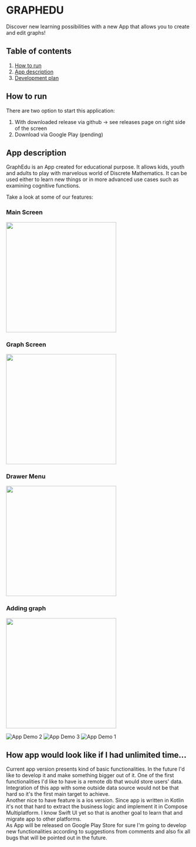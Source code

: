 # GRAPHEDU
Discover new learning possibilities with a new App that allows you to create and edit graphs!

## Table of contents
1. [How to run](#run)
2. [App description](#description)
3. [Development plan](#plan)

## How to run
<a name="run"></a>
There are two option to start this application:
1. With downloaded release via github -> see releases page on right side of the screen
2. Download via Google Play (pending)

## App description
<a name="description"></a>
GraphEdu is an App created for educational purpose. It allows kids, youth and adults to play with marvelous world of Discrete Mathematics. It can be used either to learn new things or in more advanced use cases such as examining cognitive functions.

Take a look at some of our features:
### Main Screen
<p float="center">
  <img src="art/Screenshot_20220128-234310_GraphEdu.jpg" width="300" />
</p>

### Graph Screen
<p float="center">
  <img src="art/Screenshot_20220128-234318_GraphEdu.jpg" width="300" />
</p>

### Drawer Menu
<p float="center">
  <img src="art/Screenshot_20220128-234339_GraphEdu.jpg" width="300" />
</p>

### Adding graph
<p float="center">
  <img src="art/Screenshot_20220129-005619_GraphEdu.jpg" width="300" />
</p>

![App Demo 2](art/ezgif-5-040bb51d55.gif)
![App Demo 3](art/ezgif-5-260aa7c245.gif)
![App Demo 1](art/ezgif-5-3c97550048.gif)


## How app would look like if I had unlimited time...
<a name="plan"></a>
Current app version presents kind of basic functionalities. In the future I'd like to develop it and make something bigger out of it. One of the first functionalities I'd like to have is a remote db that would store users' data. Integration of this app with some outside data source would not be that hard so it's the first main target to achieve.  
Another nice to have feature is a ios version. Since app is written in Kotlin it's not that hard to extract the business logic and implement it in Compose Multiplatform. I know Swift UI yet so that is another goal to learn that and migrate app to other platforms.  
As App will be released on Google Play Store for sure I'm going to develop new functionalities according to suggestions from comments and also fix all bugs that will be pointed out in the future.
